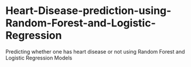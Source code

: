 # Heart-Disease-prediction-using-Random-Forest-and-Logistic-Regression
Predicting whether one has heart disease or not using Random Forest and Logistic Regression Models

